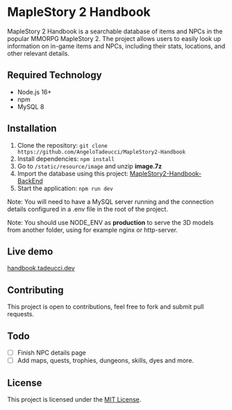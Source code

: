# MapleStory 2 Handbook

MapleStory 2 Handbook is a searchable database of items and NPCs in the popular MMORPG MapleStory 2. The project allows users to easily look up information on in-game items and NPCs, including their stats, locations, and other relevant details.

## Required Technology

- Node.js 16+
- npm
- MySQL 8

## Installation

1. Clone the repository: `git clone https://github.com/AngeloTadeucci/MapleStory2-Handbook`
2. Install dependencies: `npm install`
3. Go to `/static/resource/image` and unzip **image.7z**
4. Import the database using this project: [MapleStory2-Handbook-BackEnd](https://github.com/AngeloTadeucci/MapleStory2-Handbook-BackEnd)
5. Start the application: `npm run dev`

Note: You will need to have a MySQL server running and the connection details configured in a .env file in the root of the project.

Note: You should use NODE_ENV as **production** to serve the 3D models from another folder, using for example nginx or http-server.

## Live demo

[handbook.tadeucci.dev](https://handbook.tadeucci.dev)

## Contributing

This project is open to contributions, feel free to fork and submit pull requests.

## Todo

- [ ] Finish NPC details page
- [ ] Add maps, quests, trophies, dungeons, skills, dyes and more.

## License

This project is licensed under the [MIT License](https://github.com/AngeloTadeucci/Maple2Codex-FrontEnd-Svelte/blob/master/LICENSE).
